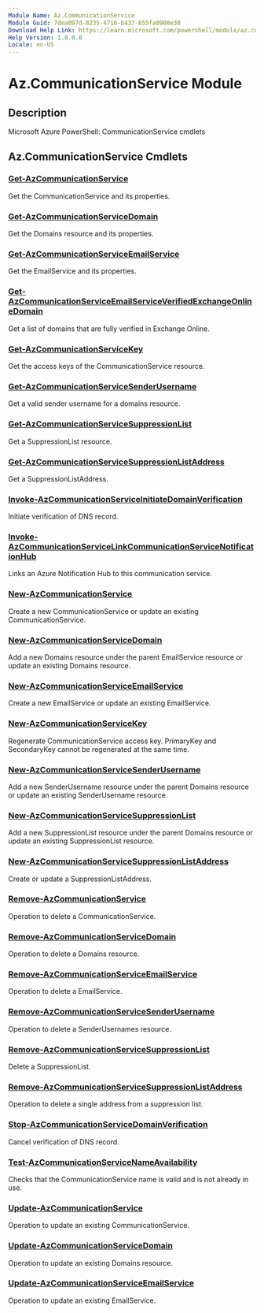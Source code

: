 ```yaml
---
Module Name: Az.CommunicationService
Module Guid: 7dea097d-8235-4716-b437-655fa0908e30
Download Help Link: https://learn.microsoft.com/powershell/module/az.communicationservice
Help Version: 1.0.0.0
Locale: en-US
---
```


# Az.CommunicationService Module
## Description
Microsoft Azure PowerShell: CommunicationService cmdlets

## Az.CommunicationService Cmdlets
### [Get-AzCommunicationService](Get-AzCommunicationService.md)
Get the CommunicationService and its properties.

### [Get-AzCommunicationServiceDomain](Get-AzCommunicationServiceDomain.md)
Get the Domains resource and its properties.

### [Get-AzCommunicationServiceEmailService](Get-AzCommunicationServiceEmailService.md)
Get the EmailService and its properties.

### [Get-AzCommunicationServiceEmailServiceVerifiedExchangeOnlineDomain](Get-AzCommunicationServiceEmailServiceVerifiedExchangeOnlineDomain.md)
Get a list of domains that are fully verified in Exchange Online.

### [Get-AzCommunicationServiceKey](Get-AzCommunicationServiceKey.md)
Get the access keys of the CommunicationService resource.

### [Get-AzCommunicationServiceSenderUsername](Get-AzCommunicationServiceSenderUsername.md)
Get a valid sender username for a domains resource.

### [Get-AzCommunicationServiceSuppressionList](Get-AzCommunicationServiceSuppressionList.md)
Get a SuppressionList resource.

### [Get-AzCommunicationServiceSuppressionListAddress](Get-AzCommunicationServiceSuppressionListAddress.md)
Get a SuppressionListAddress.

### [Invoke-AzCommunicationServiceInitiateDomainVerification](Invoke-AzCommunicationServiceInitiateDomainVerification.md)
Initiate verification of DNS record.

### [Invoke-AzCommunicationServiceLinkCommunicationServiceNotificationHub](Invoke-AzCommunicationServiceLinkCommunicationServiceNotificationHub.md)
Links an Azure Notification Hub to this communication service.

### [New-AzCommunicationService](New-AzCommunicationService.md)
Create a new CommunicationService or update an existing CommunicationService.

### [New-AzCommunicationServiceDomain](New-AzCommunicationServiceDomain.md)
Add a new Domains resource under the parent EmailService resource or update an existing Domains resource.

### [New-AzCommunicationServiceEmailService](New-AzCommunicationServiceEmailService.md)
Create a new EmailService or update an existing EmailService.

### [New-AzCommunicationServiceKey](New-AzCommunicationServiceKey.md)
Regenerate CommunicationService access key.
PrimaryKey and SecondaryKey cannot be regenerated at the same time.

### [New-AzCommunicationServiceSenderUsername](New-AzCommunicationServiceSenderUsername.md)
Add a new SenderUsername resource under the parent Domains resource or update an existing SenderUsername resource.

### [New-AzCommunicationServiceSuppressionList](New-AzCommunicationServiceSuppressionList.md)
Add a new SuppressionList resource under the parent Domains resource or update an existing SuppressionList resource.

### [New-AzCommunicationServiceSuppressionListAddress](New-AzCommunicationServiceSuppressionListAddress.md)
Create or update a SuppressionListAddress.

### [Remove-AzCommunicationService](Remove-AzCommunicationService.md)
Operation to delete a CommunicationService.

### [Remove-AzCommunicationServiceDomain](Remove-AzCommunicationServiceDomain.md)
Operation to delete a Domains resource.

### [Remove-AzCommunicationServiceEmailService](Remove-AzCommunicationServiceEmailService.md)
Operation to delete a EmailService.

### [Remove-AzCommunicationServiceSenderUsername](Remove-AzCommunicationServiceSenderUsername.md)
Operation to delete a SenderUsernames resource.

### [Remove-AzCommunicationServiceSuppressionList](Remove-AzCommunicationServiceSuppressionList.md)
Delete a SuppressionList.

### [Remove-AzCommunicationServiceSuppressionListAddress](Remove-AzCommunicationServiceSuppressionListAddress.md)
Operation to delete a single address from a suppression list.

### [Stop-AzCommunicationServiceDomainVerification](Stop-AzCommunicationServiceDomainVerification.md)
Cancel verification of DNS record.

### [Test-AzCommunicationServiceNameAvailability](Test-AzCommunicationServiceNameAvailability.md)
Checks that the CommunicationService name is valid and is not already in use.

### [Update-AzCommunicationService](Update-AzCommunicationService.md)
Operation to update an existing CommunicationService.

### [Update-AzCommunicationServiceDomain](Update-AzCommunicationServiceDomain.md)
Operation to update an existing Domains resource.

### [Update-AzCommunicationServiceEmailService](Update-AzCommunicationServiceEmailService.md)
Operation to update an existing EmailService.

